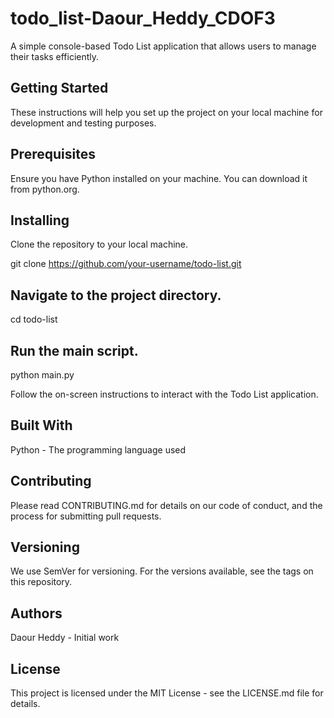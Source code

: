 # todo_list-Daour_Heddy_CDOF3


A simple console-based Todo List application that allows users to manage their tasks efficiently.

## Getting Started

These instructions will help you set up the project on your local machine for development and testing purposes.

## Prerequisites
Ensure you have Python installed on your machine. You can download it from python.org.

## Installing
Clone the repository to your local machine.

git clone https://github.com/your-username/todo-list.git

## Navigate to the project directory.

cd todo-list

## Run the main script.

python main.py

Follow the on-screen instructions to interact with the Todo List application.

## Built With

Python - The programming language used

## Contributing

Please read CONTRIBUTING.md for details on our code of conduct, and the process for submitting pull requests.

## Versioning

We use SemVer for versioning. For the versions available, see the tags on this repository.

## Authors

Daour Heddy - Initial work


## License

This project is licensed under the MIT License - see the LICENSE.md file for details.
